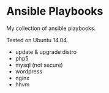 # Ansible Playbooks

My collection of ansible playbooks.

Tested on Ubuntu 14.04.

- update & upgrade distro
- php5
- mysql (not secure)
- wordpress
- nginx
- hhvm
